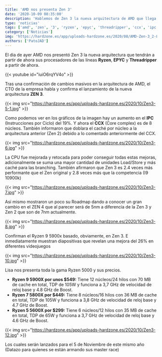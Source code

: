 ```yaml
---
title: 'AMD nos presenta Zen 3'
date: '2020-10-09 08:35:00'
description: 'Hablemos de Zen 3 la nueva arquitectura de AMD que llega repleta de novedades'
type: 'noticias'
tags: ['amd', 'zen', '3', 'ryzen', 'epyc', 'threadripper', 'ccx', 'ipc']
category: ['Noticias']
img: 'https://hardzone.es/app/uploads-hardzone.es/2020/08/AMD-Zen-3_2-800x419.jpg'
authors: ['PatoJAD']
---
```


El dia de ayer AMD nos presentó Zen 3 la nueva arquitectura que tendrán a partir de ahora sus procesadores de las líneas **Ryzen**, **EPYC** y **Threadripper** a partir de ahora.

{{< youtube id="iuiO6rqYV4o" >}}

Tras una confirmación de cambios masivos en la arquitectura de AMD, el CTO de la empresa habla y confirma el lanzamiento de la nueva arquitectura **ZEN 3**.

{{< img src="https://hardzone.es/app/uploads-hardzone.es/2020/10/Zen3-5-1.jpg" >}}

Como podemos ver en los gráficos de la imagen hay un aumento en el **IPC** (Instrucciones por Ciclo) del 19%. Y ahora el **CCX** (Core complex) es de 8 núcleos. También informaron que doblara el caché por núcleo a la arquitectura anterior (Zen 2) debido a lo comentado anteriormente del CCX.

{{< img src="https://hardzone.es/app/uploads-hardzone.es/2020/10/Zen3-6.jpg" >}}

La CPU fue mejorada y retocada para poder conseguir todas estas mejoras, adicionalmente se suma una mayor cantidad de unidades Load/Store y más caché para las branching. También afirmaron que Zen 3 es 2.4 veces más performante que el Zen original y 2.8 veces más que la competencia (I9 10900k)

{{< img src="https://hardzone.es/app/uploads-hardzone.es/2020/10/Zen3-7.jpg" >}}

Así mismo mostraron un poco su Roadmap dando a conocer un gran cambio en el ZEN 4 que al parecer será de 5nm a diferencia de la Zen 3 y Zen 2 que son de 7nm actualmente.

{{< img src="https://hardzone.es/app/uploads-hardzone.es/2020/10/Zen3-8.jpg" >}}

Confirman el Ryzen 9 5900x basado, obviamente, en Zen 3. E inmediatamente muestran diapositivas que revelan una mejora del 26% en diferentes videojuegos

{{< img src="https://hardzone.es/app/uploads-hardzone.es/2020/10/Zen3-10.jpg" >}}

Lisa nos presenta toda la gama Ryzen 5000 y sus precios.

-   **Ryzen 9 5900X por unos $549:** Tiene 12 núcleos/24 hilos con 70 MB de cache en total, TDP de 105W y funciona a 3,7 GHz de velocidad de reloj base y 4.8 GHz de Boost.
-   **Ryzen 7 5800X por $449:** Tiene 8 núcleos/16 hilos con 36 MB de cache en total, TDP de 105W y funciona a 3,8 GHz de velocidad de reloj base y 4.7 GHz de Boost.
-   **Ryzen 5 5600X por $299:** Tiene 6 núcleos/12 hilos con 35 MB de cache en total, TDP de 65W y funciona a 3,7 GHz de velocidad de reloj base y 4.6 GHz de Boost.

{{< img src="https://hardzone.es/app/uploads-hardzone.es/2020/10/Zen3-12.jpg" >}}

Los cuales serán lanzados para el 5 de Noviembre de este mismo año (Datazo para quienes se están armando sus master race)
